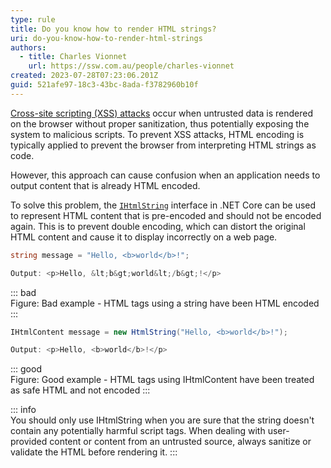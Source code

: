 ```yaml
---
type: rule
title: Do you know how to render HTML strings?
uri: do-you-know-how-to-render-html-strings
authors:
  - title: Charles Vionnet
    url: https://ssw.com.au/people/charles-vionnet
created: 2023-07-28T07:23:06.201Z
guid: 521afe97-18c3-43bc-8ada-f3782960b10f
---
```

[Cross-site scripting (XSS) attacks](https://en.wikipedia.org/wiki/Cross-site_scripting) occur when untrusted data is rendered on the browser without proper sanitization, thus potentially exposing the system to malicious scripts. To prevent XSS attacks, HTML encoding is typically applied to prevent the browser from interpreting HTML strings as code.

However, this approach can cause confusion when an application needs to output content that is already HTML encoded.

<!--endintro-->

To solve this problem, the [`IHtmlString`](https://learn.microsoft.com/en-us/dotnet/api/system.web.ihtmlstring) interface in .NET Core can be used to represent HTML content that is pre-encoded and should not be encoded again.
This is to prevent double encoding, which can distort the original HTML content and cause it to display incorrectly on a web page.

```cs
string message = "Hello, <b>world</b>!";

Output: <p>Hello, &lt;b&gt;world&lt;/b&gt;!</p>
```
::: bad  
Figure: Bad example - HTML tags using a string have been HTML encoded
:::

```cs
IHtmlContent message = new HtmlString("Hello, <b>world</b>!");

Output: <p>Hello, <b>world</b>!</p>
```
::: good  
Figure: Good example - HTML tags using IHtmlContent have been treated as safe HTML and not encoded 
:::

::: info  
You should only use IHtmlString when you are sure that the string doesn't contain any potentially harmful script tags. When dealing with user-provided content or content from an untrusted source, always sanitize or validate the HTML before rendering it.
:::

